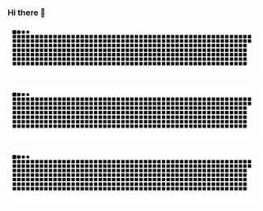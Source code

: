 ### Hi there 👋
<picture>
  <source media="(prefers-color-scheme: dark)" srcset="https://github.com/uasuas/uasuas/blob/main/github-user-contribution.dark.svg">
  <source media="(prefers-color-scheme: light)" srcset="https://github.com/uasuas/uasuas/blob/main/github-user-contribution.svg">
  <img alt="github contribution grid snake animation" src="https://github.com/uasuas/uasuas/blob/main/github-user-contribution.svg">
</picture>

![snake](https://github.com/uasuas/uasuas/blob/main/github-user-contribution.svg)

![snake](https://github.com/uasuas/uasuas/blob/main/github-user-contribution.dark.svg)
<!--
**uasuas/uasuas** is a ✨ _special_ ✨ repository because its `README.md` (this file) appears on your GitHub profile.

Here are some ideas to get you started:

- 🔭 I’m currently working on ...
- 🌱 I’m currently learning ...
- 👯 I’m looking to collaborate on ...
- 🤔 I’m looking for help with ...
- 💬 Ask me about ...
- 📫 How to reach me: ...
- 😄 Pronouns: ...
- ⚡ Fun fact: ...
-->
